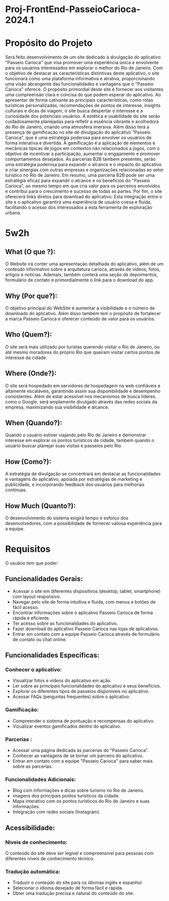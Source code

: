 # Proj-FrontEnd-PasseioCarioca-2024.1

# Propósito do Projeto

Será feito desenvolvimento de um site dedicado à divulgação do aplicativo "Passeio Carioca" que visa promover uma experiência única e envolvente para os usuários interessados em explorar o melhor do Rio de Janeiro. Com o objetivo de destacar as características distintivas deste aplicativo, o site funcionará como uma plataforma informativa e atrativa, proporcionando uma visão abrangente das funcionalidades e vantagens que o "Passeio Carioca" oferece.
O propósito primordial deste site é fornecer aos visitantes uma compreensão clara e concisa do que podem esperar do aplicativo. Ao apresentar de forma cativante as principais características, como rotas turísticas personalizadas, recomendações de pontos de interesse, insights culturais e dicas de viagem, o site busca despertar o interesse e a curiosidade dos potenciais usuários.
A estética e usabilidade do site serão cuidadosamente planejadas para refletir a essência vibrante e acolhedora do Rio de Janeiro, criando uma atmosfera imersiva. 
Além disso terá a  presença de gamificação no site de divulgação do aplicativo "Passeio Carioca", que  é uma estratégia poderosa para envolver os usuários de forma interativa e divertida. A gamificação é a aplicação de elementos e mecânicas típicas de jogos em contextos não relacionados a jogos, com o objetivo de incentivar a participação, aumentar o engajamento e promover comportamentos desejados.
As parcerias B2B tambem presentes, serão uma estratégia poderosa para expandir o alcance e o impacto do aplicativo  e criar sinergias com outras empresas e organizações relacionadas ao setor turístico no Rio de Janeiro. Em resumo, uma parceria B2B pode ser uma estratégia eficaz para expandir o alcance e os benefícios do "Passeio Carioca", ao mesmo tempo em que cria valor para os parceiros envolvidos e contribui para o crescimento e sucesso de todas as partes.
Por fim, o site oferecerá links diretos para download do aplicativo. Esta integração  entre o site e o aplicativo garantirá uma experiência de usuário coesa e fluida, facilitando o acesso dos interessados a esta ferramenta de exploração urbana.


# 5w2h

## What (O que ?):
O Website irá conter uma apresentação detalhada do aplicativo, além de um conteúdo informativo sobre a arquitetura carioca, através de vídeos, fotos, artigos e notícias. Ademais, também conterá uma seção de depoimentos, formulário de contato e primordialmente o link para o download do app.

## Why (Por que?):
O objetivo principal do WebSite é aumentar a visibilidade e o número de downloads do aplicativo. Além disso também tem o propósito de fortalecer a marca Passeio Carioca e oferecer conteúdo de valor para os usuários.

## Who (Quem?):
O site será mais utilizado por turistas querendo visitar o Rio de Janeiro, ou até mesmo moradores do próprio Rio que queiram visitar certos pontos de interesse da cidade.

## Where (Onde?):
O site será hospedado em servidores de hospedagem na web confiáveis e altamente escaláveis, garantindo assim sua disponibilidade e desempenho consistentes. Além de estar acessível nos mecanismos de busca líderes, como o Google, será amplamente divulgado através das redes sociais da empresa, maximizando sua visibilidade e alcance.

## When (Quando?):
Quando o usuário estiver viajando pelo Rio de Janeiro e demonstrar interesse em explorar os pontos turísticos da cidade, tambem quando o usuário buscar planejar suas visitas e passeios pelo Rio.

## How (Como?):
 A estratégia de divulgação se concentrará em destacar as funcionalidades e vantagens do aplicativo, apoiada por estratégias de marketing e publicidade, e incorporando feedback dos usuários para melhorias contínuas.

## How Much (Quanto?):
O desenvolvimento do sistema exigirá tempo e esforço dos desenvolvedores, com a possibilidade de fornecer valiosa experiência para a equipe.

# Requisitos
O usuário tem que poder:

## Funcionalidades Gerais:

- Acessar o site em diferentes dispositivos (desktop, tablet, smartphone) com layout responsivo.
- Navegar pelo site de forma intuitiva e fluida, com menus e botões de fácil acesso.
- Encontrar informações sobre o aplicativo Passeio Carioca de forma rápida e eficiente.
- Ter acesso sobre as funcionalidades do aplicativo.
- Fazer download do aplicativo Passeio Carioca nas lojas de aplicativos.
- Entrar em contato com a equipe Passeio Carioca através de formulário de contato ou chat online.

## Funcionalidades Específicas:

### Conhecer o aplicativo:
- Visualizar fotos e vídeos do aplicativo em ação.
- Ler sobre as principais funcionalidades do aplicativo e seus benefícios.
- Explorar os diferentes tipos de passeios disponíveis no aplicativo.
- Acessar FAQs (perguntas frequentes) sobre o aplicativo.
### Gamificação:
- Compreender o sistema de pontuação e recompensas do aplicativo.
- Vizualizar eventos gamificados dentro do aplicativo.
### Parcerias :
- Acessar uma página dedicada às parcerias do "Passeio Carioca".
- Conhecer as vantagens de se tornar um parceiro do aplicativo.
- Entrar em contato com a equipe "Passeio Carioca" para saber mais sobre as parcerias.

### Funcionalidades Adicionais:

- Blog com informações e dicas sobre turismo no Rio de Janeiro.
- imagens dos principais pontos turísticos da cidade.
- Mapa interativo com os pontos turísticos do Rio de Janeiro e suas informações.
- Integração com redes sociais (Instagram).

## Acessibilidade:

### Niveis de conhecimento:
O conteúdo do site deve ser legível e compreensível para pessoas com diferentes níveis de conhecimento técnico.

### Tradução automática:
- Traduzir o conteúdo do site para os idiomas inglês e espanhol
- Selecionar o idioma desejado de forma fácil e rápida.
- Obter uma tradução precisa e natural do conteúdo do site.

